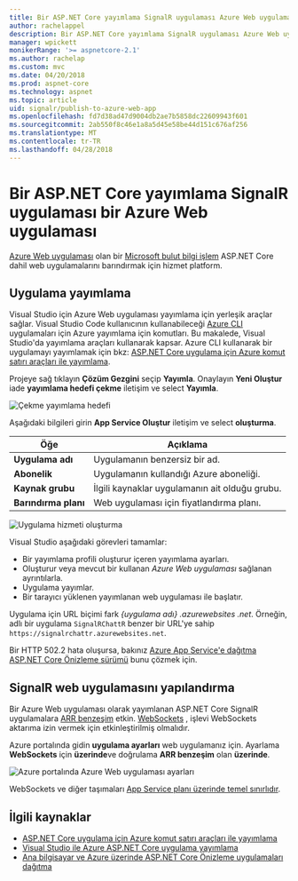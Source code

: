 ```yaml
---
title: Bir ASP.NET Core yayımlama SignalR uygulaması Azure Web uygulaması
author: rachelappel
description: Bir ASP.NET Core yayımlama SignalR uygulaması Azure Web uygulaması
manager: wpickett
monikerRange: '>= aspnetcore-2.1'
ms.author: rachelap
ms.custom: mvc
ms.date: 04/20/2018
ms.prod: aspnet-core
ms.technology: aspnet
ms.topic: article
uid: signalr/publish-to-azure-web-app
ms.openlocfilehash: fd7d38ad47d9004db2ae7b5858dc22609943f601
ms.sourcegitcommit: 2ab550f8c46e1a8a5d45e58be44d151c676af256
ms.translationtype: MT
ms.contentlocale: tr-TR
ms.lasthandoff: 04/28/2018
---
```

# <a name="publish-an-aspnet-core-signalr-app-to-an-azure-web-app"></a>Bir ASP.NET Core yayımlama SignalR uygulaması bir Azure Web uygulaması

[Azure Web uygulaması](/azure/app-service/app-service-web-overview) olan bir [Microsoft bulut bilgi işlem](https://azure.microsoft.com/) ASP.NET Core dahil web uygulamalarını barındırmak için hizmet platform.

## <a name="publish-the-app"></a>Uygulama yayımlama

Visual Studio için Azure Web uygulaması yayımlama için yerleşik araçlar sağlar. Visual Studio Code kullanıcının kullanabileceği [Azure CLI](/cli/azure) uygulamaları için Azure yayımlama için komutları. Bu makalede, Visual Studio'da yayımlama araçları kullanarak kapsar. Azure CLI kullanarak bir uygulamayı yayımlamak için bkz: [ASP.NET Core uygulama için Azure komut satırı araçları ile yayımlama](xref:tutorials/publish-to-azure-webapp-using-cli).

Projeye sağ tıklayın **Çözüm Gezgini** seçip **Yayımla**. Onaylayın **Yeni Oluştur** iade **yayımlama hedefi çekme** iletişim ve select **Yayımla**.

![Çekme yayımlama hedefi](publish-to-azure-web-app/_static/pick-publish-target-dialog.png)

Aşağıdaki bilgileri girin **App Service Oluştur** iletişim ve select **oluşturma**.

| Öğe | Açıklama |
| ---- | ----------- |
| **Uygulama adı** | Uygulamanın benzersiz bir ad. |
| **Abonelik** | Uygulamanın kullandığı Azure aboneliği. |
| **Kaynak grubu** | İlgili kaynaklar uygulamanın ait olduğu grubu.  |
| **Barındırma planı** | Web uygulaması için fiyatlandırma planı. |

![Uygulama hizmeti oluşturma](publish-to-azure-web-app/_static/create-app-service-dialog.png)

Visual Studio aşağıdaki görevleri tamamlar:

* Bir yayımlama profili oluşturur içeren yayımlama ayarları.
* Oluşturur veya mevcut bir kullanan *Azure Web uygulaması* sağlanan ayrıntılarla.
* Uygulama yayımlar.
* Bir tarayıcı yüklenen yayımlanan web uygulaması ile başlatır.

Uygulama için URL biçimi fark *{uygulama adı} .azurewebsites .net*. Örneğin, adlı bir uygulama `SignalRChattR` benzer bir URL'ye sahip `https://signalrchattr.azurewebsites.net`.

Bir HTTP 502.2 hata oluşursa, bakınız [Azure App Service'e dağıtma ASP.NET Core Önizleme sürümü](xref:host-and-deploy/azure-apps/index) bunu çözmek için.

## <a name="configure-signalr-web-app"></a>SignalR web uygulamasını yapılandırma

Bir Azure Web uygulaması olarak yayımlanan ASP.NET Core SignalR uygulamalara [ARR benzeşim](https://en.wikipedia.org/wiki/Application_Request_Routing) etkin. [WebSockets](xref:fundamentals/websockets) , işlevi WebSockets aktarıma izin vermek için etkinleştirilmiş olmalıdır.

Azure portalında gidin **uygulama ayarları** web uygulamanız için. Ayarlama **WebSockets** için **üzerinde**ve doğrulama **ARR benzeşim** olan **üzerinde**.

![Azure portalında Azure Web uygulaması ayarları](publish-to-azure-web-app/_static/azure-web-app-settings.png)

 WebSockets ve diğer taşımaları [App Service planı üzerinde temel sınırlıdır](/azure/azure-subscription-service-limits#app-service-limits).

## <a name="related-resources"></a>İlgili kaynaklar

* [ASP.NET Core uygulama için Azure komut satırı araçları ile yayımlama](xref:tutorials/publish-to-azure-webapp-using-cli?tabs=windows)
* [Visual Studio ile Azure ASP.NET Core uygulama yayımlama](xref:tutorials/publish-to-azure-webapp-using-vs)
* [Ana bilgisayar ve Azure üzerinde ASP.NET Core Önizleme uygulamaları dağıtma](xref:host-and-deploy/azure-apps/index#deploy-aspnet-core-preview-release-to-azure-app-service)
